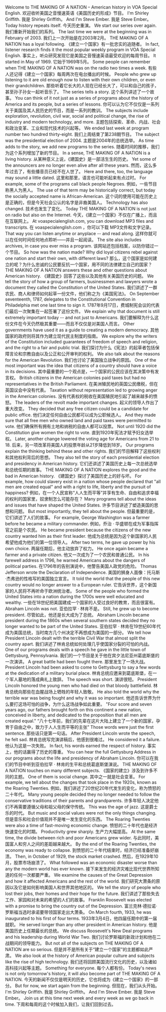 Welcome to THE MAKING OF A NATION – American history in VOA Special English.
欢迎收听美国之音慢速英语《美国历史的形成》节目。
I'm Shirley Griffith.
我是 Shirley Griffith。
And I'm Steve Ember.
我是 Steve Ember。
Today history repeats itself.
今天历史重演。
We start our series over again.
我们重新开始我们的系列。
The last time we were at the beginning was in February of 2003.
我们上一次开始是在2003年2月。
THE MAKING OF A NATION has a loyal following.
《建立一个国家》有一批忠实的追随者。
In fact, listener research finds it the most popular weekly program in VOA Special English.
事实上，听众研究发现它是美国之音慢速英语最受欢迎的每周节目。
It started in May of 1969.
它始于1969年5月。
Some people can remember when THE MAKING OF A NATION was on the radio two times a week.
有些人还记得《建立一个国家》每周两次在电台播出的时候。
People who grew up listening to it are old enough now to listen with their own children, or even their grandchildren.
那些听着它长大的人现在已经长大了，可以和自己的孩子，甚至孙子孙女一起听音乐了。
The series tells a story.
这个系列讲述了一个故事。
You can think of it not just as a series of programs about the history of America and its people, but a series of lessons.
你可以认为它不仅仅是一系列关于美国及其人民历史的节目，而是一系列的教训。
The subjects include exploration, revolution, civil war, social and political change, the rise of industry and modern technology, and more.
主题包括探索、革命、内战、社会和政治变革、工业和现代技术的兴起等。
We ended last week at program number two hundred thirty-eight.
我们上周结束了第238期节目。
The subject was the presidential election of 2004.
主题是2004年的总统选举。
As time adds to the story, we add new programs to the series.
随着时间的推移，我们为这个系列增加了新的节目。
In a sense, THE MAKING OF A NATION is a living history.
从某种意义上说，《建国史》是一部活生生的历史。
Yet some of the announcers are no longer even alive after all these years.
然而，这么多年过去了，有些播音员已经不在人世了。
Here and there, too, the language may sound a little dated.
这里和那里，语言也可能听起来有点过时。
For example, some of the programs call black people Negroes.
例如，一些节目称黑人为黑人。
The use of that term may be historically correct, but today the socially accepted name is African-American.
这个词的使用可能在历史上是正确的，但是今天社会公认的名字是非裔美国人。
Technology has also changed.
技术也发生了变化。
Today THE MAKING OF A NATION is not just on radio but also on the Internet.
今天，《建立一个国家》不仅在广播上，而且在互联网上。
At voaspecialenglish.com, you can download MP3 files and transcripts.
在 voaspecialenglish.com ，你可以下载 MP3文件和文字记录。
That way you can listen anytime or anyplace -- and read along.
这样你就可以在任何时间任何地点聆听——并且一起阅读。
The site also includes archives, in case you ever miss a program.
该网站还包括档案，以防你错过一个节目。
So how was the nation made? Why did loyal citizens rebel against one nation and start their own, with different laws?
那么，这个国家是如何建立的呢？为什么忠诚的公民要反抗一个国家，用不同的法律建立自己的国家？
THE MAKING OF A NATION answers these and other questions about American history.
《建国史》回答了这些以及其他有关美国历史的问题。
We tell the story of how a group of farmers, businessmen and lawyers wrote a document they called the Constitution of the United States.
我们讲述了一群农民、商人和律师如何起草一份文件，他们称之为《美国宪法》。
On September seventeenth, 1787, delegates to the Constitutional Convention in Philadelphia met one last time to sign it.
1787年9月17日，费城制宪会议的代表们最后一次聚集在一起签署了这份文件。
We explain why that document is still extremely important today -- and not just to Americans.
我们要解释为什么这份文件在今天仍然极其重要——而且不仅仅是对美国人而言。
Other governments have used it as a guide to creating a modern democracy.
其他国家的政府则将其作为建立现代民主制度的指南。
We explore why the writers of the Constitution included guarantees of freedom of speech and religion, and the right to a fair and public trial.
我们探讨为什么《宪法》的起草者包括保障言论和宗教自由以及公正和公开审判的权利。
We also talk about the reasons for the American Revolution.
我们也讨论了美国独立战争的原因。
One of the most important was the idea that citizens of a country should have a voice in its decisions.
其中最重要的一个观点是，一个国家的公民应该在其决策中有发言权。
British citizens in the American colonies paid taxes but had no representatives in the British Parliament.
在美洲殖民地的英国公民缴税，但在英国议会中没有代表。
Taxation without representation led to growing anger in the American colonies.
没有代表权的税收在美国殖民地引起了越来越多的愤怒。
The leaders of the revolt made important changes.
起义的领导人作出了重大改变。
They decided that any free citizen could be a candidate for public office.
他们决定任何自由公民都可以成为公职候选人。
And they made sure that all free men who owned land and paid taxes were permitted to vote.
他们确保所有拥有土地和纳税的自由人都可以投票。
Not until 1920 did the Constitution give women the right to vote.
直到1920年宪法才赋予妇女选举权。
Later, another change lowered the voting age for Americans from 21 to 18.
后来，另一项改革将美国人的投票年龄从21岁降低到18岁。
Our programs explain the thinking behind these and other rights.
我们的节目解释了这些权利和其他权利背后的思想。
They also tell the story of each presidential election and presidency in American history.
它们还讲述了美国历史上每一次总统选举和总统任期的故事。
THE MAKING OF A NATION explores the good and the bad in American history.
《建国史》探讨了美国历史上的好与坏。
For example, how could slavery exist in a nation whose people declared that "all men are created equal" and with a right to life, liberty and the pursuit of happiness?
例如，在一个人民宣称“人人生而平等”并享有生命、自由和追求幸福的权利的国家里，奴隶制怎么可能存在？
Many programs tell about the ideas and issues that have shaped the United States.
许多节目讲述了塑造美国的思想和问题。
But most importantly, they tell about the people.
但最重要的是，它们讲述了人们的故事。
For example, George Washington was a farmer before he became a military commander.
例如，乔治 · 华盛顿在成为军事指挥官之前是个农民。
He became president because the citizens of the new country wanted him as their first leader.
他成为总统是因为这个新国家的人民希望他成为他们的第一位领导人。
After two terms, he gave up power by his own choice.
两届任期后，他主动放弃了权力。
He once again became a farmer and a private citizen.
他又一次成为了一个农民和普通公民。
In his farewell address in 1796, he warned Americans about the dangers of political parties.
在1796年的告别演说中，他警告美国人政党的危险。
Thomas Jefferson wrote the Declaration of Independence.
美国的狮身人面像：托马斯·杰弗逊的性格写的美国独立宣言。
It told the world that the people of this new country would no longer answer to a European ruler.
它告诉世界，这个新国家的人民将不再听命于欧洲统治者。
Some of the people who formed the United States into a nation during the 1700s were well educated and wealthy.
一些在18世纪把美国建成一个国家的人受过良好的教育，而且很富有。
Abraham Lincoln was not.
亚伯拉罕 · 林肯不是。
Still, he grew up to become president.
尽管如此，他还是长大成为了总统。
Abraham Lincoln became president during the 1860s when several southern states decided they no longer wanted to be part of the United States.
亚伯拉罕 · 林肯在19世纪60年代成为美国总统，当时南方几个州决定不再想成为美国的一部分。
We tell how President Lincoln dealt with the terrible Civil War that almost split the country apart.
我们讲述了林肯总统如何处理几乎使国家分裂的可怕的内战。
One of our programs deals with a speech he gave in the little town of Gettysburg, Pennsylvania.
我们的一个节目是关于他在宾夕法尼亚州葛底斯堡的一次演讲。
A great battle had been fought there.
那里发生了一场大战。
President Lincoln had been asked to come to Gettysburg to say a few words at the dedication of a military burial place.
林肯总统应邀来到葛底斯堡，在一个军人墓地的落成典礼上致辞。
The speech was short.
演讲很短。
President Lincoln honored the young men who had died on that bloody battlefield.
林肯总统向那些在血腥战场上牺牲的年轻人致敬。
He also told the world why the terrible war was being fought and why it was so important.
他还告诉世界为什么要打这场可怕的战争，为什么这场战争如此重要。
"Four score and seven years ago, our fathers brought forth on this continent a new nation, conceived in liberty, and dedicated to the proposition that all men are created equal."
“八十七年前，我们的先辈在这片大陆上建立了一个新的国家，孕育于自由之中，致力于人人生而平等的主张”
Those words were just the first sentence.
那些话只是第一句话。
After President Lincoln wrote the speech, he felt sad.
林肯总统写完演讲稿后，他感到很难过。
He considered it a failure.
他认为这是一次失败。
In fact, his words earned the respect of history.
事实上，他的话赢得了历史的尊重。
You can hear the full Gettysburg Address in our programs about the life and presidency of Abraham Lincoln.
你可以在我们的节目中听到亚伯拉罕 · 林肯的生平和总统葛底斯堡演说。
THE MAKING OF A NATION touches on many different subjects.
《国家的建立》涉及到许多不同的主题。
One of them is social change.
其中之一就是社会变革。
For example, we tell about the changes that took place in the 1920s, known as the Roaring Twenties.
例如，我们讲述了20世纪20年代发生的变化，称为愤怒的二十年代。
Many young people decided they no longer needed to follow the conservative traditions of their parents and grandparents.
许多年轻人决定他们不再需要遵循父母和祖父母的保守传统。
This was the age of jazz.
这是爵士乐的时代。
But music and social values were not the only things changing.
但是音乐和社会价值观并不是唯一发生变化的东西。
The Roaring Twenties were also a time of fast-moving economic change.
愤怒的二十年代也是经济快速变化的时期。
Productivity grew sharply.
生产力大幅提高。
At the same time, the divide between rich and poor Americans grew wider.
与此同时，美国富人和穷人之间的差距越来越大。
By the end of the Roaring Twenties, the economy was ready to collapse.
到愤怒的二十年代结束时，经济已经准备好崩溃。
Then, in October of 1929, the stock market crashed.
然后，在1929年10月，股票市场崩溃了。
What followed was an economic disaster worse than any the modern world has ever known.
接下来发生的经济灾难比现代世界所知道的任何一次都要严重。
We examine the causes of the Great Depression and how it affected Americans and the rest of the world.
我们研究大萧条的原因以及它是如何影响美国人和世界其他地区的。
We tell the story of people who lost their jobs, their homes and their hope for the future.
我们讲述了那些失去工作、家园和对未来的希望的人们的故事。
Franklin Roosevelt was elected with a promise to bring the country out of the Depression.
富兰克林·德拉诺·罗斯福当选时承诺要带领国家走出大萧条。
On March fourth, 1933, he was inaugurated to his first of four terms.
1933年3月4日，他四届任期中的第一届就职。
He served longer than any other president in American history.
他是美国历史上任期最长的总统。
We discuss Roosevelt's New Deal programs and his leadership during World War Two.
我们讨论罗斯福的新政计划和他在二战期间的领导能力。
But not all of the subjects on THE MAKING OF A NATION are so serious.
但是并不是所有关于“建立一个国家”的主题都如此严肃。
We also look at the history of American popular culture and subjects like the rise of high technology.
我们还将回顾美国流行文化的历史，以及诸如高科技兴起等主题。
Something for everyone.
每个人都有份。
Today's news is not only tomorrow's history, it will also become part of THE MAKING OF A NATION.
今天的新闻不仅仅是明天的历史，它也将成为《建立一个国家》的一部分。
But for now, we start again from the beginning.
但现在，我们从头开始。
I'm Shirley Griffith.
我是 Shirley Griffith。
And I'm Steve Ember.
我是 Steve Ember。
Join us at this time next week and every week as we go back in time.
下周和每周的这个时候加入我们，让我们回到过去。